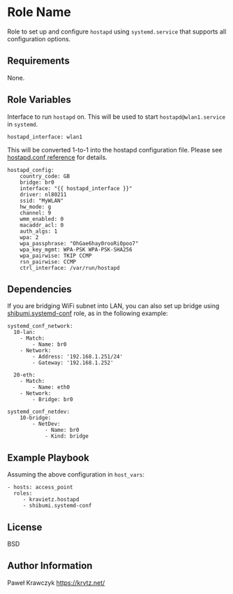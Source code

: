 Role Name
=========

Role to set up and configure `hostapd` using `systemd.service` that
supports all configuration options.

Requirements
------------

None.

Role Variables
--------------

Interface to run `hostapd` on. This will be used to start `hostapd@wlan1.service` in `systemd`.

```
hostapd_interface: wlan1
```
This will be converted 1-to-1 into the hostapd configuration file. Please see
[hostapd.conf reference](http://w1.fi/cgit/hostap/plain/hostapd/hostapd.conf)
for details.

```
hostapd_config:
    country_code: GB
    bridge: br0
    interface: "{{ hostapd_interface }}"
    driver: nl80211
    ssid: "MyWLAN"
    hw_mode: g
    channel: 9
    wmm_enabled: 0
    macaddr_acl: 0
    auth_algs: 1
    wpa: 2
    wpa_passphrase: "OhGae6hay0rooRi0poo7"
    wpa_key_mgmt: WPA-PSK WPA-PSK-SHA256
    wpa_pairwise: TKIP CCMP
    rsn_pairwise: CCMP
    ctrl_interface: /var/run/hostapd
```

Dependencies
------------

If you are bridging WiFi subnet into LAN, you can also set up bridge using [shibumi.systemd-conf](https://galaxy.ansible.com/shibumi/systemd-conf)
role, as in the following example:

```
systemd_conf_network:
  10-lan:
    - Match:
        - Name: br0
    - Network:
        - Address: '192.168.1.251/24'
        - Gateway: '192.168.1.252'

  20-eth:
    - Match:
        - Name: eth0
    - Network:
        - Bridge: br0       

systemd_conf_netdev:
    10-bridge:
        - NetDev:
            - Name: br0
            - Kind: bridge
```


Example Playbook
----------------

Assuming the above configuration in `host_vars`:

    - hosts: access_point
      roles:
         - kravietz.hostapd
         - shibumi.systemd-conf



License
-------

BSD

Author Information
------------------

Paweł Krawczyk https://krvtz.net/